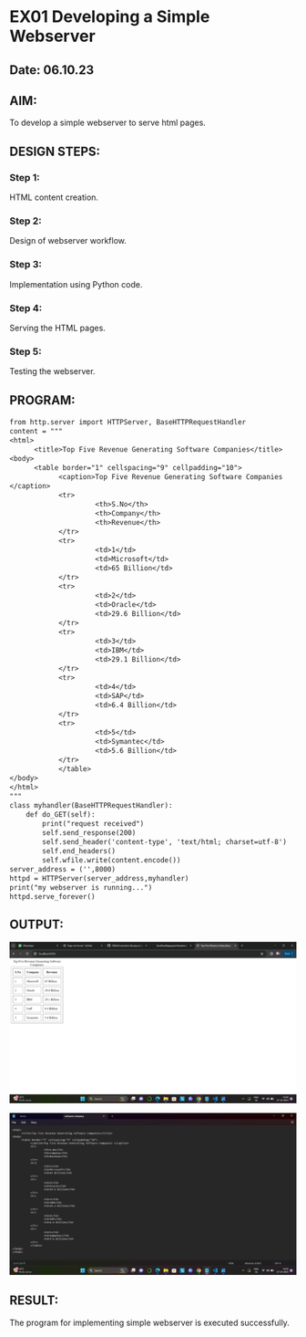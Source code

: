 # EX01 Developing a Simple Webserver
## Date: 06.10.23

## AIM:
To develop a simple webserver to serve html pages.

## DESIGN STEPS:
### Step 1: 
HTML content creation.

### Step 2:
Design of webserver workflow.

### Step 3:
Implementation using Python code.

### Step 4:
Serving the HTML pages.

### Step 5:
Testing the webserver.

## PROGRAM:
```
from http.server import HTTPServer, BaseHTTPRequestHandler
content = """
<html>
      <title>Top Five Revenue Generating Software Companies</title>
<body>
      <table border="1" cellspacing="9" cellpadding="10">
            <caption>Top Five Revenue Generating Software Companies </caption>
            <tr>
                     <th>S.No</th>
                     <th>Company</th>
                     <th>Revenue</th>
            </tr>
            <tr>
                     <td>1</td>
                     <td>Microsoft</td>
                     <td>65 Billion</td>
            </tr>
            <tr>
                     <td>2</td>
                     <td>Oracle</td>
                     <td>29.6 Billion</td>
            </tr>
            <tr>
                     <td>3</td>
                     <td>IBM</td>
                     <td>29.1 Billion</td>
            </tr>
            <tr>
                     <td>4</td>
                     <td>SAP</td>
                     <td>6.4 Billion</td>
            </tr>
            <tr>
                     <td>5</td>
                     <td>Symantec</td>
                     <td>5.6 Billion</td>
            </tr>
            </table>
</body>
</html>
"""
class myhandler(BaseHTTPRequestHandler):
    def do_GET(self):
        print("request received")
        self.send_response(200)
        self.send_header('content-type', 'text/html; charset=utf-8')
        self.end_headers()
        self.wfile.write(content.encode())
server_address = ('',8000)
httpd = HTTPServer(server_address,myhandler)
print("my webserver is running...")
httpd.serve_forever()
```

## OUTPUT:
![Alt text](<Screenshot (13).png>)

![Alt text](<software 2.png>)
## RESULT:
The program for implementing simple webserver is executed successfully.
